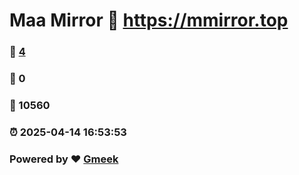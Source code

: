 # Maa Mirror :link: https://mmirror.top 
### :page_facing_up: [4](https://mmirror.top/tag.html) 
### :speech_balloon: 0 
### :hibiscus: 10560 
### :alarm_clock: 2025-04-14 16:53:53 
### Powered by :heart: [Gmeek](https://github.com/Meekdai/Gmeek)
